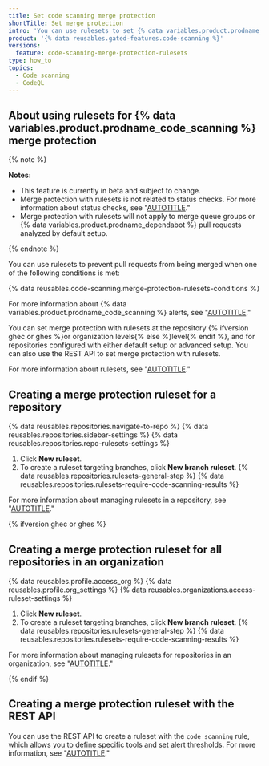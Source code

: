 ```yaml
---
title: Set code scanning merge protection
shortTitle: Set merge protection
intro: 'You can use rulesets to set {% data variables.product.prodname_code_scanning %} merge protection for pull requests.'
product: '{% data reusables.gated-features.code-scanning %}'
versions:
  feature: code-scanning-merge-protection-rulesets
type: how_to
topics:
  - Code scanning
  - CodeQL
---
```


## About using rulesets for {% data variables.product.prodname_code_scanning %} merge protection

{% note %}

**Notes:**

* This feature is currently in beta and subject to change.
* Merge protection with rulesets is not related to status checks. For more information about status checks, see "[AUTOTITLE](/pull-requests/collaborating-with-pull-requests/collaborating-on-repositories-with-code-quality-features/about-status-checks)."
* Merge protection with rulesets will not apply to merge queue groups or {% data variables.product.prodname_dependabot %} pull requests analyzed by default setup.

{% endnote %}

You can use rulesets to prevent pull requests from being merged when one of the following conditions is met:

{% data reusables.code-scanning.merge-protection-rulesets-conditions %}

For more information about {% data variables.product.prodname_code_scanning %} alerts, see "[AUTOTITLE](/code-security/code-scanning/managing-code-scanning-alerts/about-code-scanning-alerts)."

You can set merge protection with rulesets at the repository {% ifversion ghec or ghes %}or organization levels{% else %}level{% endif %}, and for repositories configured with either default setup or advanced setup. You can also use the REST API to set merge protection with rulesets.

For more information about rulesets, see "[AUTOTITLE](/repositories/configuring-branches-and-merges-in-your-repository/managing-rulesets/about-rulesets)."

## Creating a merge protection ruleset for a repository

{% data reusables.repositories.navigate-to-repo %}
{% data reusables.repositories.sidebar-settings %}
{% data reusables.repositories.repo-rulesets-settings %}
1. Click **New ruleset**.
1. To create a ruleset targeting branches, click **New branch ruleset**.
{% data reusables.repositories.rulesets-general-step %}
{% data reusables.repositories.rulesets-require-code-scanning-results %}

For more information about managing rulesets in a repository, see "[AUTOTITLE](/repositories/configuring-branches-and-merges-in-your-repository/managing-rulesets/)."

{% ifversion ghec or ghes %}

## Creating a merge protection ruleset for all repositories in an organization

{% data reusables.profile.access_org %}
{% data reusables.profile.org_settings %}
{% data reusables.organizations.access-ruleset-settings %}
1. Click **New ruleset**.
1. To create a ruleset targeting branches, click **New branch ruleset**.
{% data reusables.repositories.rulesets-general-step %}
{% data reusables.repositories.rulesets-require-code-scanning-results %}

For more information about managing rulesets for repositories in an organization, see "[AUTOTITLE](/organizations/managing-organization-settings/managing-rulesets-for-repositories-in-your-organization)."

{% endif %}

## Creating a merge protection ruleset with the REST API

You can use the REST API to create a ruleset with the `code_scanning` rule, which allows you to define specific tools and set alert thresholds. For more information, see "[AUTOTITLE](/rest/repos/rules?apiVersion=2022-11-28#create-a-repository-ruleset)."
